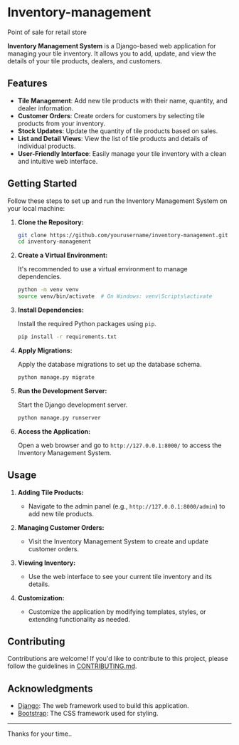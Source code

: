 # Inventory-management
Point of sale for retail store

**Inventory Management System** is a Django-based web application for managing your tile inventory. It allows you to add, update, and view the details of your tile products, dealers, and customers.

## Features

- **Tile Management**: Add new tile products with their name, quantity, and dealer information.
- **Customer Orders**: Create orders for customers by selecting tile products from your inventory.
- **Stock Updates**: Update the quantity of tile products based on sales.
- **List and Detail Views**: View the list of tile products and details of individual products.
- **User-Friendly Interface**: Easily manage your tile inventory with a clean and intuitive web interface.

## Getting Started

Follow these steps to set up and run the Inventory Management System on your local machine:

1. **Clone the Repository:**

    ```bash
    git clone https://github.com/yourusername/inventory-management.git
    cd inventory-management
    ```

2. **Create a Virtual Environment:**

    It's recommended to use a virtual environment to manage dependencies.

    ```bash
    python -m venv venv
    source venv/bin/activate  # On Windows: venv\Scripts\activate
    ```

3. **Install Dependencies:**

    Install the required Python packages using `pip`.

    ```bash
    pip install -r requirements.txt
    ```

4. **Apply Migrations:**

    Apply the database migrations to set up the database schema.

    ```bash
    python manage.py migrate
    ```

5. **Run the Development Server:**

    Start the Django development server.

    ```bash
    python manage.py runserver
    ```

6. **Access the Application:**

    Open a web browser and go to `http://127.0.0.1:8000/` to access the Inventory Management System.

## Usage

1. **Adding Tile Products:**

    - Navigate to the admin panel (e.g., `http://127.0.0.1:8000/admin`) to add new tile products.

2. **Managing Customer Orders:**

    - Visit the Inventory Management System to create and update customer orders.

3. **Viewing Inventory:**

    - Use the web interface to see your current tile inventory and its details.

4. **Customization:**

    - Customize the application by modifying templates, styles, or extending functionality as needed.

## Contributing

Contributions are welcome! If you'd like to contribute to this project, please follow the guidelines in [CONTRIBUTING.md](CONTRIBUTING.md).

## Acknowledgments

- [Django](https://www.djangoproject.com/): The web framework used to build this application.
- [Bootstrap](https://getbootstrap.com/): The CSS framework used for styling.

---

Thanks for your time..
